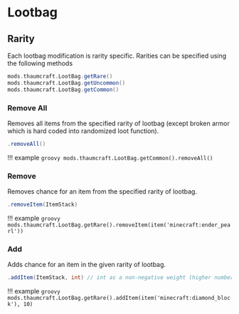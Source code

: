 # Lootbag

## Rarity

Each lootbag modification is rarity specific. Rarities can be specified using the following methods

```groovy
mods.thaumcraft.LootBag.getRare()
mods.thaumcraft.LootBag.getUncommon()
mods.thaumcraft.LootBag.getCommon()
```

### Remove All

Removes all items from the specified rarity of lootbag (except broken armor which is hard coded into randomized loot function).

```groovy
.removeAll()
```

!!! example
    ```groovy
    mods.thaumcraft.LootBag.getCommon().removeAll()
    ```

### Remove

Removes chance for an item from the specified rarity of lootbag.

```groovy
.removeItem(ItemStack)
```

!!! example
    ```groovy
    mods.thaumcraft.LootBag.getRare().removeItem(item('minecraft:ender_pearl'))
    ```

### Add

Adds chance for an item in the given rarity of lootbag.

```groovy
.addItem(ItemStack, int) // int as a non-negative weight (higher number = more likely)
```

!!! example
    ```groovy
    mods.thaumcraft.LootBag.getRare().addItem(item('minecraft:diamond_block'), 10)
    ```
